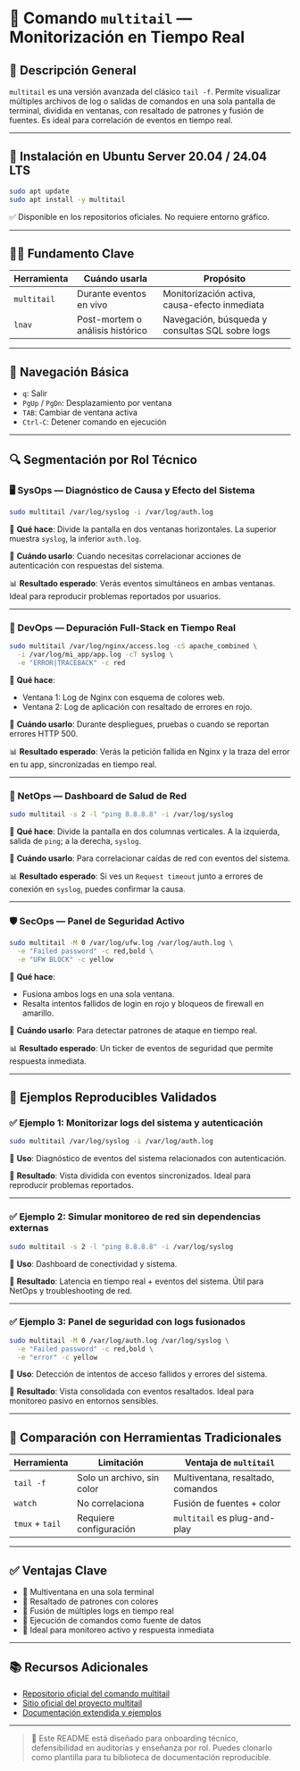 # 🧠 Comando `multitail` — Monitorización en Tiempo Real

## 📌 Descripción General
`multitail` es una versión avanzada del clásico `tail -f`. Permite visualizar múltiples archivos de log o salidas de comandos en una sola pantalla de terminal, dividida en ventanas, con resaltado de patrones y fusión de fuentes. Es ideal para correlación de eventos en tiempo real.

---

## 🧰 Instalación en Ubuntu Server 20.04 / 24.04 LTS

```bash
sudo apt update
sudo apt install -y multitail
```

✅ Disponible en los repositorios oficiales. No requiere entorno gráfico.

---

## 🧑‍💻 Fundamento Clave

| Herramienta | Cuándo usarla | Propósito |
|------------|----------------|-----------|
| `multitail` | Durante eventos en vivo | Monitorización activa, causa-efecto inmediata |
| `lnav`      | Post-mortem o análisis histórico | Navegación, búsqueda y consultas SQL sobre logs |

---

## 🧭 Navegación Básica

- `q`: Salir
- `PgUp` / `PgDn`: Desplazamiento por ventana
- `TAB`: Cambiar de ventana activa
- `Ctrl-C`: Detener comando en ejecución

---

## 🔍 Segmentación por Rol Técnico

### 🖥️ SysOps — Diagnóstico de Causa y Efecto del Sistema

```bash
sudo multitail /var/log/syslog -i /var/log/auth.log
```

🔧 **Qué hace**: Divide la pantalla en dos ventanas horizontales. La superior muestra `syslog`, la inferior `auth.log`.

🎯 **Cuándo usarlo**: Cuando necesitas correlacionar acciones de autenticación con respuestas del sistema.

📊 **Resultado esperado**: Verás eventos simultáneos en ambas ventanas. Ideal para reproducir problemas reportados por usuarios.

---

### 🔧 DevOps — Depuración Full-Stack en Tiempo Real

```bash
sudo multitail /var/log/nginx/access.log -cS apache_combined \
  -i /var/log/mi_app/app.log -cT syslog \
  -e "ERROR|TRACEBACK" -c red
```

🔧 **Qué hace**:
- Ventana 1: Log de Nginx con esquema de colores web.
- Ventana 2: Log de aplicación con resaltado de errores en rojo.

🎯 **Cuándo usarlo**: Durante despliegues, pruebas o cuando se reportan errores HTTP 500.

📊 **Resultado esperado**: Verás la petición fallida en Nginx y la traza del error en tu app, sincronizadas en tiempo real.

---

### 🧪 NetOps — Dashboard de Salud de Red

```bash
sudo multitail -s 2 -l "ping 8.8.8.8" -i /var/log/syslog
```

🔧 **Qué hace**: Divide la pantalla en dos columnas verticales. A la izquierda, salida de `ping`; a la derecha, `syslog`.

🎯 **Cuándo usarlo**: Para correlacionar caídas de red con eventos del sistema.

📊 **Resultado esperado**: Si ves un `Request timeout` junto a errores de conexión en `syslog`, puedes confirmar la causa.

---

### 🛡️ SecOps — Panel de Seguridad Activo

```bash
sudo multitail -M 0 /var/log/ufw.log /var/log/auth.log \
  -e "Failed password" -c red,bold \
  -e "UFW BLOCK" -c yellow
```

🔧 **Qué hace**:
- Fusiona ambos logs en una sola ventana.
- Resalta intentos fallidos de login en rojo y bloqueos de firewall en amarillo.

🎯 **Cuándo usarlo**: Para detectar patrones de ataque en tiempo real.

📊 **Resultado esperado**: Un ticker de eventos de seguridad que permite respuesta inmediata.

---

## 🧪 Ejemplos Reproducibles Validados

### ✅ Ejemplo 1: Monitorizar logs del sistema y autenticación

```bash
sudo multitail /var/log/syslog -i /var/log/auth.log
```

🔧 **Uso**: Diagnóstico de eventos del sistema relacionados con autenticación.

🎯 **Resultado**: Vista dividida con eventos sincronizados. Ideal para reproducir problemas reportados.

---

### ✅ Ejemplo 2: Simular monitoreo de red sin dependencias externas

```bash
sudo multitail -s 2 -l "ping 8.8.8.8" -i /var/log/syslog
```

🔧 **Uso**: Dashboard de conectividad y sistema.

🎯 **Resultado**: Latencia en tiempo real + eventos del sistema. Útil para NetOps y troubleshooting de red.

---

### ✅ Ejemplo 3: Panel de seguridad con logs fusionados

```bash
sudo multitail -M 0 /var/log/auth.log /var/log/syslog \
  -e "Failed password" -c red,bold \
  -e "error" -c yellow
```

🔧 **Uso**: Detección de intentos de acceso fallidos y errores del sistema.

🎯 **Resultado**: Vista consolidada con eventos resaltados. Ideal para monitoreo pasivo en entornos sensibles.

---

## 🧩 Comparación con Herramientas Tradicionales

| Herramienta     | Limitación                  | Ventaja de `multitail`               |
|------------------|-----------------------------|--------------------------------------|
| `tail -f`        | Solo un archivo, sin color  | Multiventana, resaltado, comandos    |
| `watch`          | No correlaciona             | Fusión de fuentes + color            |
| `tmux` + `tail`  | Requiere configuración      | `multitail` es plug-and-play         |

---

## ✅ Ventajas Clave

- 🧵 Multiventana en una sola terminal
- 🎨 Resaltado de patrones con colores
- 🔗 Fusión de múltiples logs en tiempo real
- 🧪 Ejecución de comandos como fuente de datos
- 🧠 Ideal para monitoreo activo y respuesta inmediata

---

## 📚 Recursos Adicionales

- [Repositorio oficial del comando multitail](https://github.com/jgaragorry/linux-cmd-new-generation/blob/main/commands/15-multitail/README.md)
- [Sitio oficial del proyecto multitail](https://www.vanheusden.com/multitail/)
- [Documentación extendida y ejemplos](https://linux.die.net/man/1/multitail)

---

> 🧠 Este README está diseñado para onboarding técnico, defensibilidad en auditorías y enseñanza por rol. Puedes clonarlo como plantilla para tu biblioteca de documentación reproducible.
